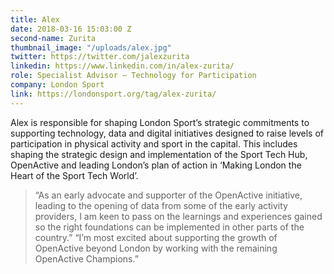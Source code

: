 ```yaml
---
title: Alex
date: 2018-03-16 15:03:00 Z
second-name: Zurita
thumbnail_image: "/uploads/alex.jpg"
twitter: https://twitter.com/jalexzurita
linkedin: https://www.linkedin.com/in/alex-zurita/
role: Specialist Advisor — Technology for Participation
company: London Sport
link: https://londonsport.org/tag/alex-zurita/
---
```


Alex is responsible for shaping London Sport’s strategic commitments to supporting technology, data and digital initiatives designed to raise levels of participation in physical activity and sport in the capital. This includes shaping the strategic design and implementation of the Sport Tech Hub, OpenActive and leading London’s plan of action in ‘Making London the Heart of the Sport Tech World’.

>“As an early advocate and supporter of the OpenActive initiative, leading to the opening of data from some of the early activity providers, I am keen to pass on the learnings and experiences gained so the right foundations can be implemented in other parts of the country.”
>“I’m most excited about supporting the growth of OpenActive beyond London by working with the remaining OpenActive Champions.”